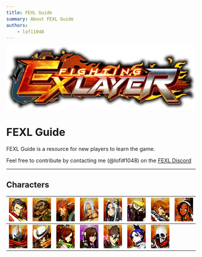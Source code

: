```yaml
---
title: FEXL Guide
summary: About FEXL Guide
authors:
    - lofi1048
---
```


![Fighting EX Layer](images/misc/fexl.png)

# FEXL Guide

FEXL Guide is a resource for new players to learn the game.

Feel free to contribute by contacting me (@lofi#1048) on the [FEXL Discord](https://discord.gg/Jxs6448)

---

## Characters

|<a href="characters/vulcano-rosso"><img src="images/characters/portraits/VRosso.png" alt="vulcano-rosso"></a>|<a href="characters/darun-mister"><img src="images/characters/portraits/Darun.png" alt="darun-mister"></a>|<a href="characters/garuda"><img src="images/characters/portraits/Garuda.png" alt="garuda"></a>|<a href="characters/kairi"><img src="images/characters/portraits/Kairi.png" alt="kairi"></a>|<a href="characters/shirase"><img src="images/characters/portraits/Shirase.png" alt="shirase"></a>|<a href="characters/doctrine-dark"><img src="images/characters/portraits/DDark.png" alt="doctrine-dark"></a>|<a href="characters/allen-snider"><img src="images/characters/portraits/Allen.png" alt="allen-snider"></a>|<a href="characters/pullum-purna"><img src="images/characters/portraits/Pullum.png" alt="pullum-purna"></a>|
|--- |--- |--- |--- |--- |--- |--- |--- |
|<a href="characters/shadow-geist"><img src="images/characters/portraits/Shadowgeist.png" alt="shadow-geist"></a>|<a href="characters/jack"><img src="images/characters/portraits/Jack.png" alt="jack"></a>|<a href="characters/sanane"><img src="images/characters/portraits/Sanane.png" alt="sanane"></a>|<a href="characters/hokuto"><img src="images/characters/portraits/Hokuto.png" alt="hokuto"></a>|<a href="characters/hayate"><img src="images/characters/portraits/Hayate.png" alt="hayate"></a>|<a href="characters/blair-dame"><img src="images/characters/portraits/Blair.png" alt="blair-dame"></a>|<a href="characters/skullomania"><img src="images/characters/portraits/Skullomania.png" alt="skullomania"></a>||
